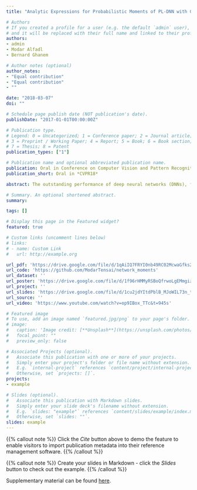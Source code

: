 ```yaml
---
title: "Analytic Expressions for Probabilistic Moments of PL-DNN with Gaussian Input"

# Authors
# If you created a profile for a user (e.g. the default `admin` user), write the username (folder name) here 
# and it will be replaced with their full name and linked to their profile.
authors:
- admin
- Modar Alfadl
- Bernard Ghanem

# Author notes (optional)
author_notes:
- "Equal contribution"
- "Equal contribution"
- ""

date: "2018-03-07"
doi: ""

# Schedule page publish date (NOT publication's date).
publishDate: "2017-01-01T00:00:00Z"

# Publication type.
# Legend: 0 = Uncategorized; 1 = Conference paper; 2 = Journal article;
# 3 = Preprint / Working Paper; 4 = Report; 5 = Book; 6 = Book section;
# 7 = Thesis; 8 = Patent
publication_types: ["1"]

# Publication name and optional abbreviated publication name.
publication: Oral in Conference on Computer Vision and Pattern Recognition (CVPR16), IEEE.
publication_short: Oral in *CVPR18*

abstract: The outstanding performance of deep neural networks (DNNs), for the visual recognition task in particular, has been demonstrated on several large-scale benchmarks. This performance has immensely strengthened the line of research that aims to understand and analyze the driving reasons behind the effectiveness of these networks. One impor- tant aspect of this analysis has recently gained much attention, namely the reaction of a DNN to noisy input. This has spawned research on developing adversarial input attacks as well as training strategies that make DNNs more robust against these attacks. To this end, we derive in this paper exact analytic expressions for the first and second moments (mean and variance) of a small piecewise linear (PL) network (Affine, ReLU, Affine) subject to general Gaussian input. We experimentally show that these expressions are tight under simple linearizations of deeper PL-DNNs, especially popular architectures in the literature (e.g. LeNet and AlexNet). Extensive experiments on image classifica- tion show that these expressions can be used to study the behaviour of the output mean of the logits for each class, the interclass confusion and the pixel-level spatial noise sensitivity of the network. Moreover, we show how these expres- sions can be used to systematically construct targeted and non-targeted adversarial attacks.

# Summary. An optional shortened abstract.
summary: 

tags: []

# Display this page in the Featured widget?
featured: true

# Custom links (uncomment lines below)
# links:
# - name: Custom Link
#   url: http://example.org

url_pdf: 'https://drive.google.com/file/d/1qAiIQ7FRYI0nb49RC02McwaGfks2pafe/view?usp=sharing'
url_code: 'https://github.com/ModarTensai/network_moments'
url_dataset: ''
url_poster: 'https://drive.google.com/file/d/1f96rHMMyRSBoQfrwoLgEMmgizZbMXATQ/view?usp=sharing'
url_project: ''
url_slides: 'https://drive.google.com/file/d/1cu2jdYItdPblB_MJoWIL73n_tDtRy0xV/view?usp=sharing'
url_source: ''
url_video: 'https://www.youtube.com/watch?v=op9IBox_TTc&t=945s'

# Featured image
# To use, add an image named `featured.jpg/png` to your page's folder. 
# image:
#   caption: 'Image credit: [**Unsplash**](https://unsplash.com/photos/pLCdAaMFLTE)'
#   focal_point: ""
#   preview_only: false

# Associated Projects (optional).
#   Associate this publication with one or more of your projects.
#   Simply enter your project's folder or file name without extension.
#   E.g. `internal-project` references `content/project/internal-project/index.md`.
#   Otherwise, set `projects: []`.
projects:
- example

# Slides (optional).
#   Associate this publication with Markdown slides.
#   Simply enter your slide deck's filename without extension.
#   E.g. `slides: "example"` references `content/slides/example/index.md`.
#   Otherwise, set `slides: ""`.
slides: example
---
```


{{% callout note %}}
Click the *Cite* button above to demo the feature to enable visitors to import publication metadata into their reference management software.
{{% /callout %}}

{{% callout note %}}
Create your slides in Markdown - click the *Slides* button to check out the example.
{{% /callout %}}

Supplementary material can be found [here](https://drive.google.com/file/d/17tGxceooVTT0JFkBsQjsh3h529U7yI1v/view?usp=sharing).
